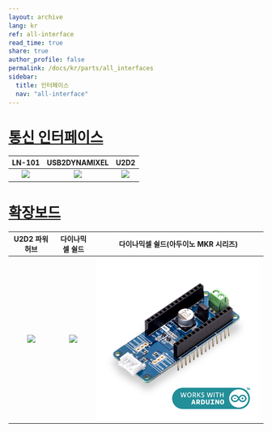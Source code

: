 ```yaml
---
layout: archive
lang: kr
ref: all-interface
read_time: true
share: true
author_profile: false
permalink: /docs/kr/parts/all_interfaces
sidebar:
  title: 인터페이스
  nav: "all-interface"
---
```


# [통신 인터페이스](#통신-인터페이스)

|                                      LN-101                                       |                                              USB2DYNAMIXEL                                               |                                          U2D2                                          |
|:---------------------------------------------------------------------------------:|:--------------------------------------------------------------------------------------------------------:|:--------------------------------------------------------------------------------------:|
| [![](/assets/images/parts/interface/ln101.jpg)](/docs/kr/parts/interface/ln-101/) | [![](/assets/images/parts/interface/usb2dynamixel_product.jpg)](/docs/kr/parts/interface/usb2dynamixel/) | [![](/assets/images/parts/interface/u2d2_product.jpg)](/docs/kr/parts/interface/u2d2/) |

# [확장보드](#확장보드)

|                                                  U2D2 파워 허브                                                  |                                                   다이나믹셀 쉴드                                                   |                                     다이나믹셀 쉴드(아두이노 MKR 시리즈)                                      |
|:----------------------------------------------------------------------------------------------------------------:|:-------------------------------------------------------------------------------------------------------------------:|:-------------------------------------------------------------------------------------------------------------:|
| [![](/assets/images/parts/interface/u2d2_power_hub/product_image.png)](/docs/kr/parts/interface/u2d2_power_hub/) | [![](/assets/images/parts/interface/dynamixel_shield/with_arduino.png)](/docs/kr/parts/interface/dynamixel_shield/) | [![](/assets/images/parts/interface/mkr_shield/mkr_shield_product.jpg)](/docs/kr/parts/interface/mkr_shield/) |

